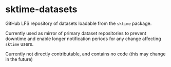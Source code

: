 # sktime-datasets

GitHub LFS repository of datasets loadable from the ``sktime`` package.

Currently used as mirror of primary dataset repositories to prevent downtime and enable longer notification periods for any change affecting ``sktime`` users.

Currently not directly contributable, and contains no code (this may change in the future)
